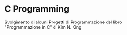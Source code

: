# C Programming

Svolgimento di alcuni Progetti di Programmazione del libro "Programmazione in C" di Kim N. King
